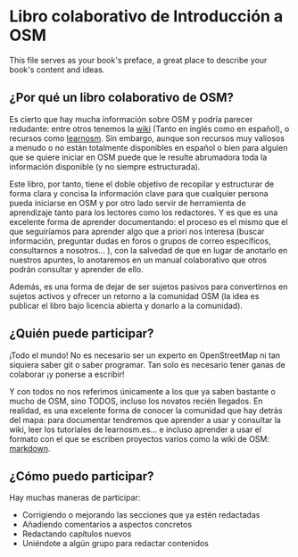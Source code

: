 # Libro colaborativo de Introducción a OSM

This file serves as your book's preface, a great place to describe your book's content and ideas.

## ¿Por qué un libro colaborativo de OSM?
Es cierto que hay mucha información sobre OSM y podría parecer redudante: entre otros tenemos la [wiki](http://wiki.openstreetmap.org) (Tanto en inglés como en español), o recursos como [learnosm](http://learnosm.org). Sin embargo, aunque son recursos muy valiosos a menudo o no están totalmente disponibles en español o bien para alguien que se quiere iniciar en OSM puede que le resulte abrumadora toda la información disponible (y no siempre estructurada). 

Este libro, por tanto, tiene el doble objetivo de recopilar y estructurar de forma clara y concisa la información clave para que cualquier persona pueda iniciarse en OSM y por otro lado servir de herramienta de aprendizaje tanto para los lectores como los redactores. Y es que es una excelente forma de aprender documentando: el proceso es el mismo que el que seguiríamos para aprender algo que a priori nos interesa (buscar  información, preguntar dudas en foros o grupos de correo específicos, consultarnos a nosotros... ), con la salvedad de que en lugar de anotarlo en nuestros apuntes, lo anotaremos en un manual colaborativo que otros podrán consultar y aprender de ello.

Además, es una forma de dejar de ser sujetos pasivos para convertirnos en sujetos activos y ofrecer un retorno a la comunidad OSM (la idea es publicar el libro bajo licencia abierta y donarlo a la comunidad).

## ¿Quién puede participar?
¡Todo el mundo! No es necesario ser un experto en OpenStreetMap ni tan siquiera saber git o saber programar. Tan solo es necesario tener ganas de colaborar ¡y ponerse a escribir!

Y con todos no nos referimos únicamente a los que ya saben bastante o mucho de OSM, sino TODOS, incluso los novatos recién llegados. En realidad, es una excelente forma de conocer la comunidad que hay detrás del mapa: para documentar tendremos que aprender a usar y consultar la wiki, leer los tutoriales de learnosm.es... e incluso aprender a usar el formato con el que se escriben proyectos varios como la wiki de OSM: [markdown](https://es.wikipedia.org/wiki/Markdown).

## ¿Cómo puedo participar?

Hay muchas maneras de participar:

* Corrigiendo o mejorando las secciones que ya estén redactadas
* Añadiendo comentarios a aspectos concretos
* Redactando capítulos nuevos
* Uniéndote a algún grupo para redactar contenidos
